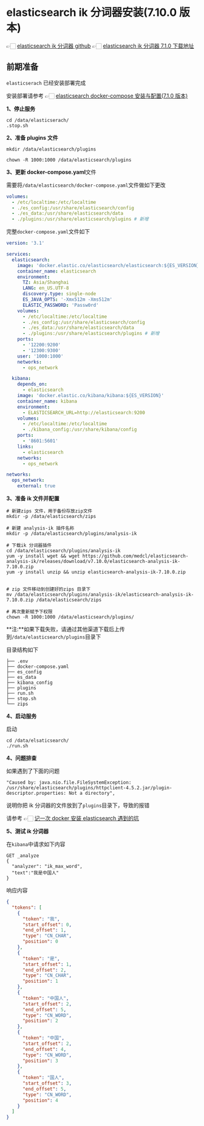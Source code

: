 # elasticsearch ik 分词器安装(7.10.0 版本)

👉🏻 [elasticsearch ik 分词器 github](https://github.com/medcl/elasticsearch-analysis-ik)
👉🏻 [elasticsearch ik 分词器 7.1.0 下载地址](https://github.com/medcl/elasticsearch-analysis-ik/releases/download/v7.10.0/elasticsearch-analysis-ik-7.10.0.zip)

## 前期准备

`elasticserach` 已经安装部署完成

安装部署请参考 👉🏻 [elasticsearch docker-compose 安装与配置(7.1.0 版本)](es_docker_installed.md)

**1、停止服务**

```shell
cd /data/elasticserach/
.stop.sh
```

**2、准备 plugins 文件**

```shell
mkdir /data/elasticsearch/plugins

chown -R 1000:1000 /data/elasticsearch/plugins
```

**3、更新 docker-compose.yaml**文件

需要将`/data/elasticsearch/docker-compose.yaml`文件做如下更改

```yaml
volumes:
  - /etc/localtime:/etc/localtime
  - ./es_config:/usr/share/elasticsearch/config
  - ./es_data:/usr/share/elasticsearch/data
  - ./plugins:/usr/share/elasticsearch/plugins # 新增
```

完整`docker-compose.yaml`文件如下

```yaml
version: '3.1'

services:
  elasticsearch:
    image: 'docker.elastic.co/elasticsearch/elasticsearch:${ES_VERSION}'
    container_name: elasticsearch
    environment:
      TZ: Asia/Shanghai
      LANG: en_US.UTF-8
      discovery.type: single-node
      ES_JAVA_OPTS: '-Xmx512m -Xms512m'
      ELASTIC_PASSWORD: 'Passw0rd'
    volumes:
      - /etc/localtime:/etc/localtime
      - ./es_config:/usr/share/elasticsearch/config
      - ./es_data:/usr/share/elasticsearch/data
      - ./plugins:/usr/share/elasticsearch/plugins # 新增
    ports:
      - '12200:9200'
      - '12300:9300'
    user: '1000:1000'
    networks:
      - ops_network

  kibana:
    depends_on:
      - elasticsearch
    image: 'docker.elastic.co/kibana/kibana:${ES_VERSION}'
    container_name: kibana
    environment:
      - ELASTICSEARCH_URL=http://elasticsearch:9200
    volumes:
      - /etc/localtime:/etc/localtime
      - ./kibana_config:/usr/share/kibana/config
    ports:
      - '8601:5601'
    links:
      - elasticsearch
    networks:
      - ops_network

networks:
  ops_network:
    external: true
```

**3、准备 ik 文件并配置**

```shell
# 新建zips 文件，用于备份存放zip文件
mkdir -p /data/elasticsearch/zips

# 新建 analysis-ik 插件名称
mkdir -p /data/elasticsearch/plugins/analysis-ik

# 下载ik 分词器插件
cd /data/elasticsearch/plugins/analysis-ik
yum -y install wget && wget https://github.com/medcl/elasticsearch-analysis-ik/releases/download/v7.10.0/elasticsearch-analysis-ik-7.10.0.zip
yum -y install unzip && unzip elasticsearch-analysis-ik-7.10.0.zip


# zip 文件移动到创建好的zips 目录下
mv /data/elasticsearch/plugins/analysis-ik/elasticsearch-analysis-ik-7.10.0.zip /data/elasticsearch/zips

# 再次重新赋予下权限
chown -R 1000:1000 /data/elasticsearch/plugins/
```

**注:**如果下载失败，请通过其他渠道下载后上传到`/data/elasticsearch/plugins`目录下

目录结构如下

```PlainText
├── .env
├── docker-compose.yaml
├── es_config
├── es_data
├── kibana_config
├── plugins
├── run.sh
├── stop.sh
└── zips
```

**4、启动服务**

启动

```shell
cd /data/elsaticsearch/
./run.sh
```

**4、问题排查**

如果遇到了下面的问题

```PlainText
"Caused by: java.nio.file.FileSystemException: /usr/share/elasticsearch/plugins/httpclient-4.5.2.jar/plugin-descriptor.properties: Not a directory",
```

说明你把 ik 分词器的文件放到了`plugins`目录下，导致的报错

请参考 👉🏻 [记一次 docker 安装 elasticsearch 遇到的坑](https://blog.csdn.net/dxtljly/article/details/127102211)

**5、测试 ik 分词器**

在`kibana`中请求如下内容

```elasticsearch
GET _analyze
{
  "analyzer": "ik_max_word",
  "text":"我是中国人"
}
```

响应内容

```json
{
  "tokens": [
    {
      "token": "我",
      "start_offset": 0,
      "end_offset": 1,
      "type": "CN_CHAR",
      "position": 0
    },
    {
      "token": "是",
      "start_offset": 1,
      "end_offset": 2,
      "type": "CN_CHAR",
      "position": 1
    },
    {
      "token": "中国人",
      "start_offset": 2,
      "end_offset": 5,
      "type": "CN_WORD",
      "position": 2
    },
    {
      "token": "中国",
      "start_offset": 2,
      "end_offset": 4,
      "type": "CN_WORD",
      "position": 3
    },
    {
      "token": "国人",
      "start_offset": 3,
      "end_offset": 5,
      "type": "CN_WORD",
      "position": 4
    }
  ]
}
```
